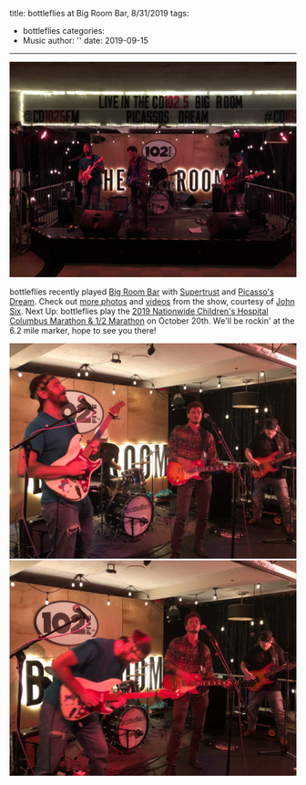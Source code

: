 title: bottleflies at Big Room Bar, 8/31/2019
tags:
- bottleflies
categories:
- Music
author: ''
date: 2019-09-15
---
![bottleflies on stage at Big Room Bar](./bottleflies-at-big-room-bar/bf-brb-wide.jpg)

bottleflies recently played [Big Room Bar](https://www.bigroombar.com/) with [Supertrust](https://supertrust.net/) and [Picasso's Dream](https://www.picassosdream.com/). Check out [more photos](https://www.facebook.com/pg/bottleflies/photos/?tab=album&album_id=1616889128445899) and [videos](https://www.facebook.com/bottleflies/videos/2564825676909049/) from the show, courtesy of [John Six](https://www.facebook.com/john.six.7165). Next Up: bottleflies play the [2019 Nationwide Children's Hospital Columbus Marathon & 1/2 Marathon](https://www.columbusmarathon.com/) on October 20th. We'll be rockin' at the 6.2 mile marker, hope to see you there!

<div class="container-fluid">
    <div class="row">
        <div class="col-lg-6">
            <img src="/2019/09/15/bottleflies-at-big-room-bar/bf-brb-closeup1.jpg" alt="bottleflies on stage at Big Room Bar">
        </div>
        <div class="col-lg-6">
            <img src="/2019/09/15/bottleflies-at-big-room-bar/bf-brb-closeup2.jpg" alt="bottleflies on stage at Big Room Bar">
        </div>
    </div>
</div>

<!-- ![bottleflies on stage at Big Room Bar](./bottleflies-at-big-room-bar/bf-brb-closeup1.jpg)
![bottleflies on stage at Big Room Bar](./bottleflies-at-big-room-bar/bf-brb-closeup2.jpg) -->

